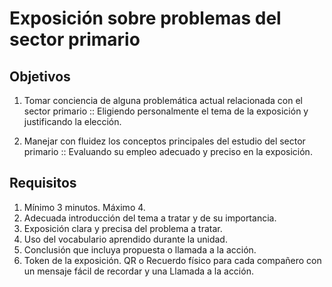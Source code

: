 # Exposición sobre problemas del sector primario

## Objetivos

1. Tomar conciencia de alguna problemática actual relacionada con el sector primario :: Eligiendo personalmente el tema de la exposición y justificando la elección.

2. Manejar con fluidez los conceptos principales del estudio del sector primario :: Evaluando su empleo adecuado y preciso en la exposición.

## Requisitos

1. Mínimo 3 minutos. Máximo 4.
2. Adecuada introducción del tema a tratar y de su importancia.
3. Exposición clara y precisa del problema a tratar. 
4. Uso del vocabulario aprendido durante la unidad.
5. Conclusión que incluya propuesta o llamada a la acción.
6. Token de la exposición. QR o Recuerdo físico para cada compañero con un mensaje fácil de recordar y una Llamada a la acción.

